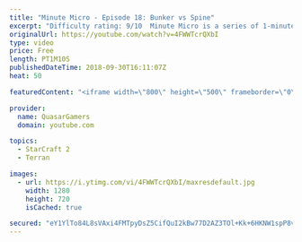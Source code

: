 ```yaml
---
title: "Minute Micro - Episode 18: Bunker vs Spine"
excerpt: "Difficulty rating: 9/10  Minute Micro is a series of 1-minute videos explaining how to perform common micro techniques. This episode is on killing spines with bunkers.  twitch.tv/Quasarprintf"
originalUrl: https://youtube.com/watch?v=4FWWTcrQXbI
type: video
price: Free
length: PT1M10S
publishedDateTime: 2018-09-30T16:11:07Z
heat: 50

featuredContent: "<iframe width=\"800\" height=\"500\" frameborder=\"0\" src=\"https://www.youtube.com/embed/4FWWTcrQXbI\" allow=\"accelerometer; autoplay; encrypted-media; gyroscope; picture-in-picture\" allowfullscreen></iframe>"

provider:
  name: QuasarGamers
  domain: youtube.com

topics:
  - StarCraft 2
  - Terran

images:
  - url: https://i.ytimg.com/vi/4FWWTcrQXbI/maxresdefault.jpg
    width: 1280
    height: 720
    isCached: true

secured: "eY1YlTo84L8sVAxi4FMTpyDsZ5CifQuI2kBw77D2AZ3TOl+Kk+6HKNW1spP8vMLAgYcdAIjzXTW7CUrAlioqHSoOrSu12w4+YfucXQ/4i7qi7L77ebRR3lRpZLx2+Np4hOcVYSXoG5kVBdtPb037AMi9CPGGWhDqh8z4XRoTwXoyXfbKCLx91nEaDpveLiE6MiplKj+Hw5syCdvJcXxd4Erhi1QmoNttJaDMT+AX0knqqxMf7g+ZZ9GuTJZzNq2Kfk4aiP1fLdatdMTyCvJPoikKdpNRBr2oqSHxHqPgZ82IZbn4SYmXt+PqGqs48/xYLLyPYlkdoblizoqQd4ZKfMjnWhrvHaxaY3QpIgHudQlsUoNKGuox8qOSxf3JLoUd2Ye6g1/Txlg9T99WnXRaQ7/lv7A+wNwZQE37kg7R9Pk=;25o/h2G+3pB3sfEe8b0Wbw=="
---
```



